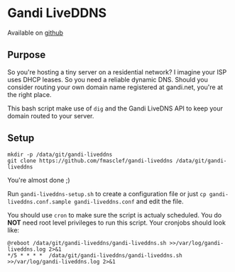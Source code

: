 Gandi LiveDDNS
==============

Available on [github](https://github.com/fmasclef/gandi-liveddns)

Purpose
-------

So you're hosting a tiny server on a residential network? I imagine your ISP uses DHCP leases. So you need a reliable dynamic DNS. Should you consider routing your own domain name registered at gandi.net, you're at the right place.

This bash script make use of `dig` and the Gandi LiveDNS API to keep your domain routed to your server.

Setup
-----

```
mkdir -p /data/git/gandi-liveddns
git clone https://github.com/fmasclef/gandi-liveddns /data/git/gandi-liveddns
```

You're almost done ;)

Run `gandi-liveddns-setup.sh` to create a configuration file or just `cp gandi-liveddns.conf.sample gandi-liveddns.conf` and edit the file.

You should use `cron` to make sure the script is actualy scheduled. You do **NOT** need root level privileges to run this script. Your cronjobs should look like:

```
@reboot /data/git/gandi-liveddns/gandi-liveddns.sh >>/var/log/gandi-liveddns.log 2>&1
*/5 * * * *  /data/git/gandi-liveddns/gandi-liveddns.sh >>/var/log/gandi-liveddns.log 2>&1
```
